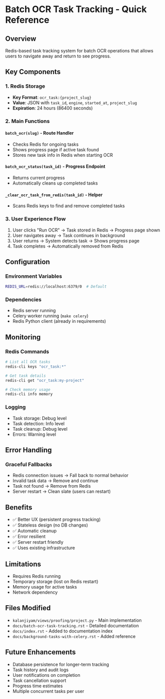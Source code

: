 # Batch OCR Task Tracking - Quick Reference

## Overview
Redis-based task tracking system for batch OCR operations that allows users to navigate away and return to see progress.

## Key Components

### 1. Redis Storage
- **Key Format**: `ocr_task:{project_slug}`
- **Value**: JSON with `task_id`, `engine`, `started_at`, `project_slug`
- **Expiration**: 24 hours (86400 seconds)

### 2. Main Functions

#### `batch_ocr(slug)` - Route Handler
- Checks Redis for ongoing tasks
- Shows progress page if active task found
- Stores new task info in Redis when starting OCR

#### `batch_ocr_status(task_id)` - Progress Endpoint
- Returns current progress
- Automatically cleans up completed tasks

#### `_clear_ocr_task_from_redis(task_id)` - Helper
- Scans Redis keys to find and remove completed tasks

### 3. User Experience Flow
1. User clicks "Run OCR" → Task stored in Redis → Progress page shown
2. User navigates away → Task continues in background
3. User returns → System detects task → Shows progress page
4. Task completes → Automatically removed from Redis

## Configuration

### Environment Variables
```bash
REDIS_URL=redis://localhost:6379/0  # Default
```

### Dependencies
- Redis server running
- Celery worker running (`make celery`)
- Redis Python client (already in requirements)

## Monitoring

### Redis Commands
```bash
# List all OCR tasks
redis-cli keys "ocr_task:*"

# Get task details
redis-cli get "ocr_task:my-project"

# Check memory usage
redis-cli info memory
```

### Logging
- Task storage: Debug level
- Task detection: Info level  
- Task cleanup: Debug level
- Errors: Warning level

## Error Handling

### Graceful Fallbacks
- Redis connection issues → Fall back to normal behavior
- Invalid task data → Remove and continue
- Task not found → Remove from Redis
- Server restart → Clean slate (users can restart)

## Benefits
- ✅ Better UX (persistent progress tracking)
- ✅ Stateless design (no DB changes)
- ✅ Automatic cleanup
- ✅ Error resilient
- ✅ Server restart friendly
- ✅ Uses existing infrastructure

## Limitations
- Requires Redis running
- Temporary storage (lost on Redis restart)
- Memory usage for active tasks
- Network dependency

## Files Modified
- `kalanjiyam/views/proofing/project.py` - Main implementation
- `docs/batch-ocr-task-tracking.rst` - Detailed documentation
- `docs/index.rst` - Added to documentation index
- `docs/background-tasks-with-celery.rst` - Added reference

## Future Enhancements
- Database persistence for longer-term tracking
- Task history and audit logs
- User notifications on completion
- Task cancellation support
- Progress time estimates
- Multiple concurrent tasks per user 